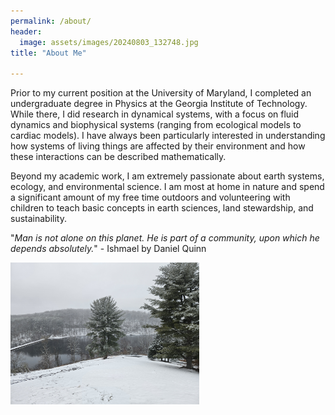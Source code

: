 ```yaml
---
permalink: /about/
header:
  image: assets/images/20240803_132748.jpg
title: "About Me"

---
```


Prior to my current position at the University of Maryland, I completed an undergraduate degree in Physics at the Georgia Institute of Technology. While there, I did research in dynamical systems, with a focus on fluid dynamics and biophysical systems (ranging from ecological models to cardiac models). I have always been particularly interested in understanding how systems of living things are affected by their environment and how these interactions can be described mathematically.

Beyond my academic work, I am extremely passionate about earth systems, ecology, and environmental science. I am most at home in nature and spend a significant amount of my free time outdoors and volunteering with children to teach basic concepts in earth sciences, land stewardship, and sustainability. 

"_Man is not alone on this planet. He is part of a community, upon which he depends absolutely._" - Ishmael by Daniel Quinn

<img src="/assets/20250212_134117.jpg" width="60%">
